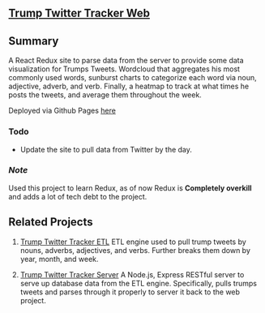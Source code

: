 ## [Trump Twitter Tracker Web](https://el-dringo-brannde.github.io/Trump-Twitter-Tracker-Web/#/)



## Summary
A React Redux site to parse data from the server to provide some data visualization for Trumps Tweets. Wordcloud that aggregates his most commonly used words, sunburst charts to categorize each word via noun, adjective, adverb, and verb. Finally, a heatmap to track at what times he posts the tweets, and average them throughout the week.
   

Deployed via Github Pages [here](https://trump-twitter-tracker-web.herokuapp.com/#/all)


### Todo
- Update the site to pull data from Twitter by the day. 

### _Note_
Used this project to learn Redux, as of now Redux is **Completely overkill** and adds a lot of tech debt to the project.  

## Related Projects
1. [Trump Twitter Tracker ETL](https://github.com/El-Dringo-Brannde/trump-twitter-tracker-ETL) ETL engine used to pull trump tweets by nouns, adverbs, adjectives, and verbs. Further breaks them down by year, month, and week. 

2. [Trump Twitter Tracker Server](https://github.com/El-Dringo-Brannde/trump-twitter-tracker-server) A Node.js, Express RESTful server to serve up database data from the ETL engine. Specifically, pulls trumps tweets and parses through it properly to server it back to the web project.
